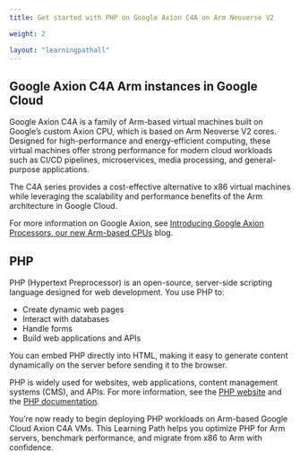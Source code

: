 ```yaml
---
title: Get started with PHP on Google Axion C4A on Arm Neoverse V2

weight: 2

layout: "learningpathall"
---
```


## Google Axion C4A Arm instances in Google Cloud

Google Axion C4A is a family of Arm-based virtual machines built on Google’s custom Axion CPU, which is based on Arm Neoverse V2 cores. Designed for high-performance and energy-efficient computing, these virtual machines offer strong performance for modern cloud workloads such as CI/CD pipelines, microservices, media processing, and general-purpose applications.

The C4A series provides a cost-effective alternative to x86 virtual machines while leveraging the scalability and performance benefits of the Arm architecture in Google Cloud.

For more information on Google Axion, see [Introducing Google Axion Processors, our new Arm-based CPUs](https://cloud.google.com/blog/products/compute/introducing-googles-new-arm-based-cpu) blog.

## PHP

PHP (Hypertext Preprocessor) is an open-source, server-side scripting language designed for web development. You use PHP to:
- Create dynamic web pages
- Interact with databases
- Handle forms
- Build web applications and APIs

You can embed PHP directly into HTML, making it easy to generate content dynamically on the server before sending it to the browser.

PHP is widely used for websites, web applications, content management systems (CMS), and APIs. For more information, see the [PHP website](https://www.php.net/) and the [PHP documentation](https://www.php.net/docs.php).

You’re now ready to begin deploying PHP workloads on Arm-based Google Cloud Axion C4A VMs. This Learning Path helps you optimize PHP for Arm servers, benchmark performance, and migrate from x86 to Arm with confidence.
